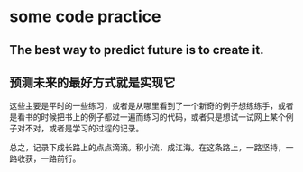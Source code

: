 some code practice
=============
## The best way to predict future is to create it. 
## 预测未来的最好方式就是实现它


这些主要是平时的一些练习，或者是从哪里看到了一个新奇的例子想练练手，或者是看书的时候把书上的例子都过一遍而练习的代码，或者只是想试一试网上某个例子对不对，或者是学习的过程的记录。

总之，记录下成长路上的点点滴滴。积小流，成江海。在这条路上，一路坚持，一路收获，一路前行。